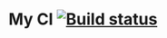 # My CI [![Build status](https://ci.appveyor.com/api/projects/status/tvtdftk0es8nld05?svg=true)](https://ci.appveyor.com/project/Vikitoga/rest-project)
